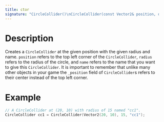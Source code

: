 ```yaml
---
title: ctor
signature: "CircleCollider()\nCircleCollider(const Vector2& position, double radius, const std::string& name)"
---
```


# Description
Creates a `CircleCollider` at the given position with the given radius and name. `position` refers to the top left corner of the `CircleCollider`, `radius` refers to the radius of the circle, and `name` refers to the name that you want to give this `CircleCollider`. It is important to remember that unlike many other objects in your game the `_position` field of `CircleCollider`s refers to their center instead of the top left corner.

# Example
``` c++
// A CircleCollider at (20, 10) with radius of 15 named "cc1".
CircleCollider cc1 = CircleCollider(Vector2(20, 10), 15, "cc1");
```
